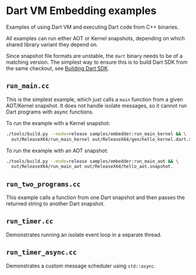 # Dart VM Embedding examples

Examples of using Dart VM and executing Dart code from C++ binaries.

All examples can run either AOT or Kernel snapshots, depending on
which shared library variant they depend on.

Since snapshot file formats are unstable, the `dart` binary needs to
be of a matching version. The simplest way to ensure this is to build
Dart SDK from the same checkout, see [Building Dart
SDK](https://github.com/dart-lang/sdk/blob/main/docs/Building.md#building).

## `run_main.cc`

This is the simplest example, which just calls a `main` function from a given AOT/Kernel
snapshot. It does not handle isolate messages, so it cannot run Dart
programs with async functions.

To run the example with a Kernel snapshot:

```sh
./tools/build.py --mode=release samples/embedder:run_main_kernel && \
  out/ReleaseX64/run_main_kernel out/ReleaseX64/gen/hello_kernel.dart.snapshot.
```

To run the example with an AOT snapshot:

```sh
./tools/build.py --mode=release samples/embedder:run_main_aot && \
  out/ReleaseX64/run_main_aot out/ReleaseX64/hello_aot.snapshot.
```

## `run_two_programs.cc`

This example calls a function from one Dart snapshot and then passes
the returned string to another Dart snapshot.

## `run_timer.cc`

Demonstrates running an isolate event loop in a separate thread.

## `run_timer_async.cc`

Demonstrates a custom message scheduler using `std::async`.
